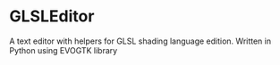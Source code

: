 GLSLEditor
==========

A text editor with helpers for GLSL shading language edition. Written in Python using EVOGTK library
